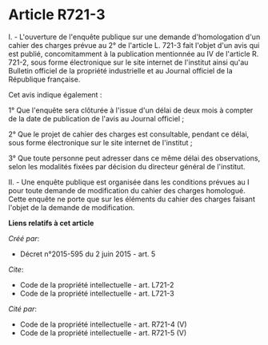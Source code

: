 # Article R721-3

I. - L'ouverture de l'enquête publique sur une demande d'homologation d'un cahier des charges prévue au 2° de l'article L.
721-3 fait l'objet d'un avis qui est publié, concomitamment à la publication mentionnée au IV de l'article R. 721-2, sous
forme électronique sur le site internet de l'institut ainsi qu'au Bulletin officiel de la propriété industrielle et au
Journal officiel de la République française. 

Cet avis indique également : 

1° Que l'enquête sera clôturée à l'issue d'un délai de deux mois à compter de la date de publication de l'avis au Journal
officiel ; 

2° Que le projet de cahier des charges est consultable, pendant ce délai, sous forme électronique sur le site internet de
l'institut ; 

3° Que toute personne peut adresser dans ce même délai des observations, selon les modalités fixées par décision du directeur
général de l'institut. 

II. - Une enquête publique est organisée dans les conditions prévues au I pour toute demande de modification du cahier des
charges homologué. Cette enquête ne porte que sur les éléments du cahier des charges faisant l'objet de la demande de
modification.

**Liens relatifs à cet article**

_Créé par_:

  - Décret n°2015-595 du 2 juin 2015 - art. 5

_Cite_:

  - Code de la propriété intellectuelle - art. L721-2
  - Code de la propriété intellectuelle - art. L721-3

_Cité par_:

  - Code de la propriété intellectuelle - art. R721-4 (V)
  - Code de la propriété intellectuelle - art. R721-5 (V)
